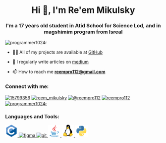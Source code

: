 <h1 align="center">Hi 👋, I'm Re'em Mikulsky</h1>
<h3 align="center">I'm a 17 years old student in Atid School for Science Lod, and in magshimim program from Isreal</h3>

<p align="left"> <img src="https://komarev.com/ghpvc/?username=programmer1024r&label=Profile%20views&color=0e75b6&style=flat" alt="programmer1024r" /> </p>

- 👨‍💻 All of my projects are available at [GitHub](https://github.com/r33m-m1kul5k1)

- 📝 I regularly write articles on [medium](https://reempro112.medium.com/)

- 📫 How to reach me **reempro112@gmail.com**

<h3 align="left">Connect with me:</h3>
<p align="left">
<a href="https://stackoverflow.com/users/15799356" target="blank"><img align="center" src="https://raw.githubusercontent.com/rahuldkjain/github-profile-readme-generator/master/src/images/icons/Social/stack-overflow.svg" alt="15799356" height="30" width="40" /></a>
<a href="https://instagram.com/reem_mikulsky" target="blank"><img align="center" src="https://raw.githubusercontent.com/rahuldkjain/github-profile-readme-generator/master/src/images/icons/Social/instagram.svg" alt="reem_mikulsky" height="30" width="40" /></a>
<a href="https://medium.com/@reempro112" target="blank"><img align="center" src="https://raw.githubusercontent.com/rahuldkjain/github-profile-readme-generator/master/src/images/icons/Social/medium.svg" alt="@reempro112" height="30" width="40" /></a>
<a href="https://www.hackerrank.com/reempro112" target="blank"><img align="center" src="https://raw.githubusercontent.com/rahuldkjain/github-profile-readme-generator/master/src/images/icons/Social/hackerrank.svg" alt="reempro112" height="30" width="40" /></a>
<a href="https://www.leetcode.com/programmer1024r" target="blank"><img align="center" src="https://raw.githubusercontent.com/rahuldkjain/github-profile-readme-generator/master/src/images/icons/Social/leet-code.svg" alt="programmer1024r" height="30" width="40" /></a>
</p>

<h3 align="left">Languages and Tools:</h3>
<p align="left"> <a href="https://www.cprogramming.com/" target="_blank"> <img src="https://raw.githubusercontent.com/devicons/devicon/master/icons/c/c-original.svg" alt="c" width="40" height="40"/> </a> <a href="https://www.figma.com/" target="_blank"> <img src="https://www.vectorlogo.zone/logos/figma/figma-icon.svg" alt="figma" width="40" height="40"/> </a> <a href="https://git-scm.com/" target="_blank"> <img src="https://www.vectorlogo.zone/logos/git-scm/git-scm-icon.svg" alt="git" width="40" height="40"/> </a> <a href="https://www.java.com" target="_blank"> <img src="https://raw.githubusercontent.com/devicons/devicon/master/icons/java/java-original.svg" alt="java" width="40" height="40"/> </a> <a href="https://www.linux.org/" target="_blank"> <img src="https://raw.githubusercontent.com/devicons/devicon/master/icons/linux/linux-original.svg" alt="linux" width="40" height="40"/> </a> <a href="https://www.python.org" target="_blank"> <img 
src="https://raw.githubusercontent.com/devicons/devicon/master/icons/python/python-original.svg" alt="python" width="40" height="40"/> </a> </p>


